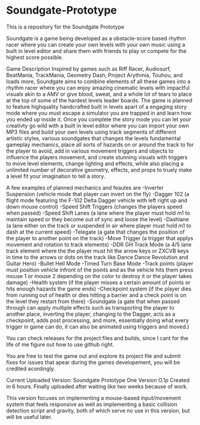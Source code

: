 # Soundgate-Prototype
This is a repository for the Soundgate Prototype

Soundgate is a game being developed as a obstacle-score based rhythm racer where you can create your own levels with your own music using a built in level editor and share them with friends to play or compete for the highest score possible.

Game Description
Inspired by games such as Riff Racer, Audiosurf, BeatMania, TrackMania, Geometry Dash, Project Arythmia, Touhou, and loads more, Soundgate aims to combine elements of all these games into a rhythm racer where you can enjoy amazing cinematic levels with impactful visuals akin to a AMV or give blood, sweat, and a whole lot of tears to place at the top of some of the hardest levels leader boards. The game is planned to feature highquality handcrafted built in levels apart of a engaging story mode where you must escape a simulator you are trapped in and learn how you ended up inside it. Once you complete the story mode you can let your creativty go wild with a built in level editor where you can import your own MP3 files and build your own levels using track segments of different artistic styles, various soundgates that changes the levels fundamental gameplay mechanics, place all sorts of hazards on or around the track to for the player to avoid, add in various movement triggers and objects to influence the players movement, and create stunning visuals with triggers to move level elements, change lighting and effects, while also placing a unlimited number of decorative geometry, effects, and props to truely make a level fit your imagination to tell a story.

A few examples of planned mechanics and feautes are
-Inverter Suspension (vehicle mode that player can invert on the fly)
-Dagger 102 (a flight mode featuring the F-102 Delta Dagger vehicle with left right up and down mouse control)
-Speed Shift Triggers (changes the players speed when passed)
-Speed Shift Lanes (a lane where the player must hold m1 to maintain speed or they become out of sync and loose the level)
-Dashlane (a lane either on the track or suspended in air where player must hold m1 to dash at the current speed)
-Telegate (a gate that changes the position of the player to another point on the track)
-Move Trigger (a trigger that applys movement and rotation to track elements)
-DDR GH Track Mode (a 4/5 lane track element where the the player must hit the arrow keys or ZXCVB keys in time to the arrows or dots on the track like Dance Dance Revolution and Guitar Hero)
-Bullet Hell Mode 
-Timed Turn Base Mode
-Track points (player must position vehicle infront of the points and as the vehicle hits them press mouse 1 or mouse 2 depending on the color to destroy it or the player takes damage)
-Health system (if the player misses a certain amount of points or hits enough hazards the game ends)
-Checkpoint system (if the player dies from running out of health or dies hitting a barrier and a check point is on the level they restart from there)
-Soundgate 
(a gate that when passed through can apply multiple effects such as transporting the player to another place, inverting the player, changing to the Dagger, acts as a checkpoint, adds post processing, and more, essentially doing what every trigger in game can do, it can also be animated using triggers and moved.)  

You can check releases for the project files and builds, since I cant for the life of me figure out how to use github right.

You are free to test the game out and explore its project file and submit fixes for issues that apear during the games developement, you will be credited acordingly. 

Current Uploaded Version: Soundgate Prototype One Version O.1p Created in 6 hours. Finally uploaded after waiting like two weeks because of work.

This version focuses on implementing a mouse-based input/movement system that feels responsive as well as implementing a basic collision detection script and gravity, both of which serve no use in this version, but will be useful later.
